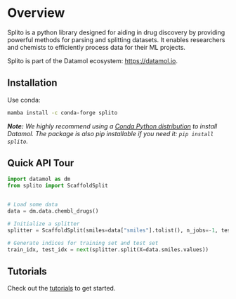 # Overview

Splito is a python library designed for aiding in drug discovery by providing powerful methods for parsing and splitting datasets. It enables researchers and chemists to efficiently process data for their ML projects.

Splito is part of the Datamol ecosystem: <https://datamol.io>.

## Installation

Use conda:

```bash
mamba install -c conda-forge splito
```

_**Note:** We highly recommend using a [Conda Python distribution](https://github.com/conda-forge/miniforge) to install Datamol. The package is also pip installable if you need it: `pip install splito`._

## Quick API Tour

```python
import datamol as dm
from splito import ScaffoldSplit


# Load some data
data = dm.data.chembl_drugs()

# Initialize a splitter
splitter = ScaffoldSplit(smiles=data["smiles"].tolist(), n_jobs=-1, test_size=0.2, random_state=111)

# Generate indices for training set and test set
train_idx, test_idx = next(splitter.split(X=data.smiles.values))
```

## Tutorials

Check out the [tutorials](tutorials/The_Basics.ipynb) to get started.

